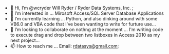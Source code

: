 - 👋 Hi, I’m @wcryder Will Ryder / Ryder Data Systems, Inc. ;
- 👀 I’m interested in ... Mirosoft Access/SQL Server Database Applications
- 🌱 I’m currently learning ... Python, and also dinking around with some VB6.0 and VBA code that I've been wanting to write for furture use...
- 💞️ I’m looking to collaborate on nothng at the moment ... I'm writing code to execute drag and drop between two listboxes in Access 2010 as my next project...
- 📫 How to reach me ... Email: rdatasys@gmail.com; 

<!---
wcryder/wcryder is a ✨ special ✨ repository because its `README.md` (this file) appears on your GitHub profile.
You can click the Preview link to take a look at your changes.
--->
